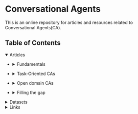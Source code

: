 # Conversational Agents
This is an online repository for articles and resources related to Conversational Agents(CA).

## Table of Contents

<details open>
<summary>Articles</summary>
 
+ <details>
  <summary>Fundamentals</summary>
 
  Resources about the fundamental/background knowledge and overviews
  + [2019 - Gao - Neural Approaches to Conversational AI](https://arxiv.org/pdf/1809.08267)
  + [2017 - Liu - How NOT To Evaluate Your Dialogue System: An Empirical Study of Unsupervised Evaluation Metrics for Dialogue Response Generation](https://arxiv.org/abs/1603.08023)
  + [2017 - Novikova- Why We Need New Evaluation Metrics for NLG](https://arxiv.org/abs/1707.06875)
  + [2019 - See - What makes a good conversation? How controllable attributes affect human judgments](https://www.aclweb.org/anthology/N19-1170/) 
  + [2019 - Dathathri - Plug and Play Language Models: A Simple Approach to Controlled Text Generation](https://arxiv.org/abs/1912.02164)

  
  
  
  </details> 


[comment]: # (##############################################################################################)
+ <details>
  <summary>Task-Oriented CAs</summary>
 
  Resources on the Task-oriented approach towards CA (aka. chatbots)
  + [2013- Young- POMDP-Based Statistical Spoken Dialog Systems: A Review](http://ieeexplore.ieee.org/document/6407655/)
  + [2017 - Bordes - Learning End-to-End Goal-Oriented Dialog](http://arxiv.org/abs/1605.07683) 
  + [2017 - Mrkšić - Neural Belief Tracker: Data-Driven Dialogue State Tracking](http://arxiv.org/abs/1606.03777)
  + [2019 - Rastogi - Towards Scalable Multi-domain Conversational Agents: The Schema-Guided Dialogue Dataset
](https://arxiv.org/abs/1909.05855)
  + [2020 - Uber AI- Plato Dialogue System: A Flexible Conversational AI Research Platform](https://arxiv.org/abs/2001.06463) 
  + [2020 - Lair - User-in-the-loop Adaptive Intent Detection for Instructable Digital Assistant
](https://arxiv.org/abs/2001.06007) 

  </details> 
  
  
[comment]: # (##############################################################################################)
+ <details>
  <summary>Open domain CAs</summary>
 
  Resources on open-domain CA (aka. chitchat)
  + [2015 - Vinyals - A Neural Conversational Model](https://arxiv.org/abs/1506.05869)
  + [2015 - Shang - Neural Responding Machine for Short-Text Conversation](https://www.aclweb.org/anthology/P15-1152/)
  + [2015 - Sordoni - A Neural Network Approach to Context-Sensitive Generation of Conversational Responses](https://arxiv.org/abs/1506.06714) 
  + [2015 - Shang - Neural Responding Machine for Short-Text Conversation](https://www.aclweb.org/anthology/P15-1152/)
  + [2016 - Li - A Diversity-Promoting Objective Function for Neural Conversation Models](http://arxiv.org/abs/1510.03055)
  + [2016 - Serban - A Hierarchical Latent Variable Encoder-Decoder Model for Generating Dialogues](http://arxiv.org/abs/1605.06069)
  + [2017 - Ahn - A Neural Knowledge Language Model](https://arxiv.org/abs/1608.00318)
  + [2017 - Dhingra - Linguistic Knowledge as Memory for Recurrent Neural Networks](https://arxiv.org/abs/1703.02620)
  + [2018 - Ghazvininejad - A Knowledge-Grounded Neural Conversation Model](http://arxiv.org/abs/1702.01932)
  + [2018 - Zhang - Learning to Control the Specificity in Neural Response Generation](https://www.aclweb.org/anthology/P18-1102)
  + [2018 - Zhang - Personalizing Dialogue Agents: I have a dog, do you have pets too?](http://arxiv.org/abs/1801.07243)

  + [2018 - Jiang - Why are Sequence-to-Sequence Models So Dull?](https://arxiv.org/abs/1809.01941)
  + [2018 - Lewis - Deal or No Deal? End-to-End Learning for Negotiation Dialogues](https://arxiv.org/abs/1706.05125)
  + [2019 - Kocijan - A Surprisingly Robust Trick for Winograd Schema Challenge](https://arxiv.org/abs/1905.06290)
  + [2019 - Lewis - BART: Denoising Sequence-to-Sequence Pre-training for Natural Language Generation, Translation, and Comprehension](https://arxiv.org/abs/1910.13461)
  + [2019 - Merity - Single Headed Attention RNN: Stop Thinking With Your Head](https://arxiv.org/abs/1911.11423)
  
  
  </details> 
  
[comment]: # (##############################################################################################)
+ <details>
  <summary>Filling the gap</summary>
 
  Resources on recent attempts to fill the gap between the two aforementioned approaches 
  + [2017 - Eric&Manning - A Copy-Augmented Sequence-to-Sequence Architecture Gives Good Performance on Task-Oriented Dialogue](https://www.aclweb.org/anthology/E17-2075)
  + [2019 - Wu - Global-to-local Memory Pointer Networks for Task-Oriented Dialogue](http://arxiv.org/abs/1901.04713)
  + [2018 - Manuvinakurike - Conversational Image Editing: Incremental Intent Identification in a New Dialogue Task](https://www.aclweb.org/anthology/W18-5033/)
  
  
  </details> 
  
</details>

[comment]: # (##############################################################################################)
<details>
<summary>Datasets</summary>
 
 + [Ubuntu Dialogue Corpus v2.0](https://github.com/rkadlec/ubuntu-ranking-dataset-creator)
 + [Schema-Guided Dialogue State Tracking](https://github.com/google-research-datasets/dstc8-schema-guided-dialogue)

 + [MultiWOZ - A Large-Scale Multi-Domain Wizard-of-Oz Dataset for Task-Oriented Dialogue Modelling](https://github.com/budzianowski/multiwoz)
 + [Frames: A Corpus for Adding Memory to Goal-Oriented Dialogue Systems](https://www.microsoft.com/en-us/research/project/frames-dataset/)
 + [Topical-Chat: a knowledge-grounded human-human conversation dataset](https://github.com/alexa/alexa-prize-topical-chat-dataset)
 
 </details>

[comment]: # (##############################################################################################)
<details>
<summary>Links</summary>
 
 + [An Annotated Reading List of Conversational AI](https://medium.com/x8-the-ai-community/a-reading-list-and-mini-survey-of-conversational-ai-32fceea97180)
 + [ParlAI: A unified platform for sharing, training and evaluating dialogue models across many tasks](https://parl.ai)
</details>

[comment]: # (This actually is the most platform independent comment)


